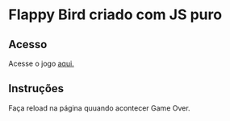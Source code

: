 # Flappy Bird criado com JS puro

## Acesso

Acesse o jogo [aqui.](https://micaelriboura.github.io/flappy-bird-pure-js/)

## Instruções

Faça reload na página quuando acontecer Game Over.
